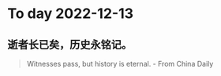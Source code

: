 
# To day 2022-12-13


## 逝者长已矣，历史永铭记。
> Witnesses pass, but history is eternal. - From China Daily

    